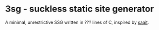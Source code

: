 # 3sg - suckless static site generator

A minimal, unrestrictive SSG written in ??? lines of C, inspired by [saait][1].

[1]: https://git.codemadness.org/saait/
